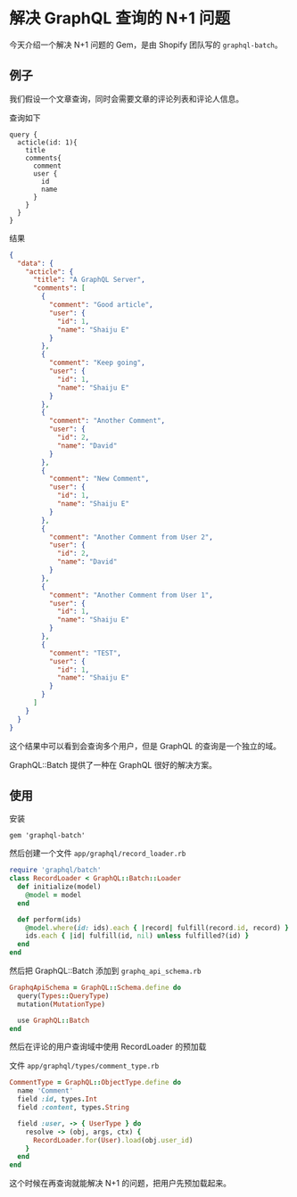 # 解决 GraphQL 查询的 N+1 问题

今天介绍一个解决 N+1 问题的 Gem，是由 Shopify 团队写的 `graphql-batch`。

## 例子

我们假设一个文章查询，同时会需要文章的评论列表和评论人信息。

查询如下

```
query {
  acticle(id: 1){
    title
    comments{
      comment
      user {
        id
        name
      }
    }
  }
}
```

结果

```json
{
  "data": {
    "acticle": {
      "title": "A GraphQL Server",
      "comments": [
        {
          "comment": "Good article",
          "user": {
            "id": 1,
            "name": "Shaiju E"
          }
        },
        {
          "comment": "Keep going",
          "user": {
            "id": 1,
            "name": "Shaiju E"
          }
        },
        {
          "comment": "Another Comment",
          "user": {
            "id": 2,
            "name": "David"
          }
        },
        {
          "comment": "New Comment",
          "user": {
            "id": 1,
            "name": "Shaiju E"
          }
        },
        {
          "comment": "Another Comment from User 2",
          "user": {
            "id": 2,
            "name": "David"
          }
        },
        {
          "comment": "Another Comment from User 1",
          "user": {
            "id": 1,
            "name": "Shaiju E"
          }
        },
        {
          "comment": "TEST",
          "user": {
            "id": 1,
            "name": "Shaiju E"
          }
        }
      ]
    }
  }
}
```

这个结果中可以看到会查询多个用户，但是 GraphQL 的查询是一个独立的域。

GraphQL::Batch 提供了一种在 GraphQL 很好的解决方案。

## 使用

安装

    gem 'graphql-batch'

然后创建一个文件 `app/graphql/record_loader.rb`

```ruby
require 'graphql/batch'
class RecordLoader < GraphQL::Batch::Loader
  def initialize(model)
    @model = model
  end

  def perform(ids)
    @model.where(id: ids).each { |record| fulfill(record.id, record) }
    ids.each { |id| fulfill(id, nil) unless fulfilled?(id) }
  end
end
```

然后把 GraphQL::Batch 添加到 `graphq_api_schema.rb`

```ruby
GraphqApiSchema = GraphQL::Schema.define do
  query(Types::QueryType)
  mutation(MutationType)

  use GraphQL::Batch
end
```

然后在评论的用户查询域中使用 RecordLoader 的预加载

文件 `app/graphql/types/comment_type.rb`

```ruby
CommentType = GraphQL::ObjectType.define do
  name 'Comment'
  field :id, types.Int
  field :content, types.String

  field :user, -> { UserType } do
    resolve -> (obj, args, ctx) {
      RecordLoader.for(User).load(obj.user_id)
    }
  end
end
```

这个时候在再查询就能解决 N+1 的问题，把用户先预加载起来。